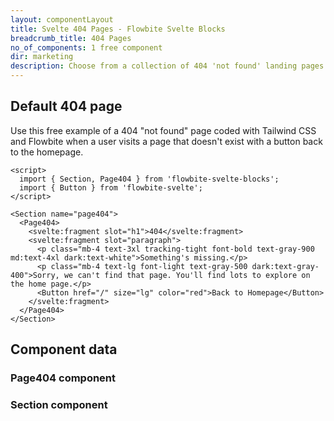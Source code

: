 ```yaml
---
layout: componentLayout
title: Svelte 404 Pages - Flowbite Svelte Blocks
breadcrumb_title: 404 Pages
no_of_components: 1 free component
dir: marketing
description: Choose from a collection of 404 'not found' landing pages coded with Tailwind CSS to show your website visitors when a page is unavailable or doesn't exist.
---
```


<script>
  import { TableProp, TableDefaultRow, CompoAttributesViewer } from '../utils'
  import componentData1 from '../component-data/Page404.json'
  import componentData2 from '../component-data/Section.json'
</script>

## Default 404 page

Use this free example of a 404 "not found" page coded with Tailwind CSS and Flowbite when a user visits a page that doesn't exist with a button back to the homepage.

```svelte example
<script>
  import { Section, Page404 } from 'flowbite-svelte-blocks';
  import { Button } from 'flowbite-svelte';
</script>

<Section name="page404">
  <Page404>
    <svelte:fragment slot="h1">404</svelte:fragment>
    <svelte:fragment slot="paragraph">
      <p class="mb-4 text-3xl tracking-tight font-bold text-gray-900 md:text-4xl dark:text-white">Something's missing.</p>
      <p class="mb-4 text-lg font-light text-gray-500 dark:text-gray-400">Sorry, we can't find that page. You'll find lots to explore on the home page.</p>
      <Button href="/" size="lg" color="red">Back to Homepage</Button>
    </svelte:fragment>
  </Page404>
</Section>
```

## Component data

### Page404 component

<CompoAttributesViewer componentData={componentData1}/>

### Section component

<CompoAttributesViewer componentData={componentData2}/>
